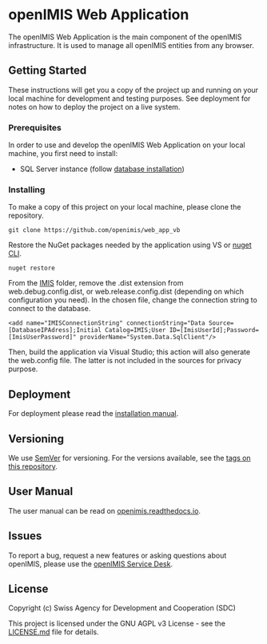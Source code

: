 # openIMIS Web Application

The openIMIS Web Application is the main component of the openIMIS infrastructure.
It is used to manage all openIMIS entities from any browser.

## Getting Started

These instructions will get you a copy of the project up and running on your local machine for development and testing purposes. See deployment for notes on how to deploy the project on a live system.

### Prerequisites

In order to use and develop the openIMIS Web Application on your local machine, you first need to install:

* SQL Server instance (follow [database installation](https://github.com/openimis/database_ms_sqlserver))


### Installing

To make a copy of this project on your local machine, please clone the repository.

```
git clone https://github.com/openimis/web_app_vb
```

Restore the NuGet packages needed by the application using VS or [nuget CLI](https://www.nuget.org/downloads).

```
nuget restore
```

From the [IMIS](./IMIS/) folder, remove the .dist extension from web.debug.config.dist, or web.release.config.dist
(depending on which configuration you need). In the chosen file, change the connection string to connect to the database.

```
<add name="IMISConnectionString" connectionString="Data Source=[DatabaseIPAdress];Initial Catalog=IMIS;User ID=[ImisUserId];Password=[ImisUserPassword]" providerName="System.Data.SqlClient"/>
```

Then, build the application via Visual Studio; this action will also generate the web.config file. The latter is not
included in the sources for privacy purpose.

<!--## Running the tests

Explain how to run the automated tests for this system

### Break down into end to end tests

Explain what these tests test and why

```
Give an example
```

### And coding style tests

Explain what these tests test and why

```
Give an example
```-->

## Deployment

For deployment please read the [installation manual](https://openimis.atlassian.net/wiki/spaces/OP/pages/906952742/WA2.2+Web+Application+installation).

<!--## Built With

* [Visual Studio](https://visualstudio.microsoft.com/) - The web framework used
* [Dropwizard](http://www.dropwizard.io/1.0.2/docs/) - The web framework used
* [Maven](https://maven.apache.org/) - Dependency Management
* [ROME](https://rometools.github.io/rome/) - Used to generate RSS Feeds
-->

<!--## Contributing

Please read [CONTRIBUTING.md](https://gist.github.com/PurpleBooth/b24679402957c63ec426) for details on our code of conduct, and the process for submitting pull requests to us.
-->

## Versioning

We use [SemVer](http://semver.org/) for versioning. For the versions available, see the [tags on this repository](https://github.com/openimis/web_app_vb/tags). 


<!--## Authors

* **Billie Thompson** - *Initial work* - [PurpleBooth](https://github.com/PurpleBooth)

See also the list of [contributors](https://github.com/your/project/contributors) who participated in this project.
-->

## User Manual 

The user manual can be read on [openimis.readthedocs.io](http://openimis.readthedocs.io/en/latest/user_manual.html).

## Issues

To report a bug, request a new features or asking questions about openIMIS, please use the [openIMIS Service Desk](https://openimis.atlassian.net/servicedesk/customer/portal/1). 

## License

Copyright (c) Swiss Agency for Development and Cooperation (SDC)

This project is licensed under the GNU AGPL v3 License - see the [LICENSE.md](LICENSE.md) file for details.

<!--## Acknowledgments

* Hat tip to anyone whose code was used
* Inspiration
* etc
-->
